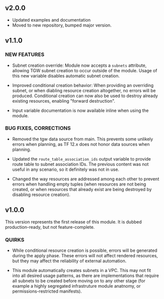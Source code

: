 ## v2.0.0

* Updated examples and documentation
* Moved to new repository, bumped major version.

## v1.1.0 

### NEW FEATURES

* Subnet creation override: Module now accepts a `subnets` attribute, allowing TGW subnet creation to occur outside of the module. Usage of this new variable disables automatic subnet creation.

* Improved conditional creation behavior: When providing an overriding subnet, or when diabling resource creation altogether, no errors will be produced. Conditional creation can now also be used to destroy already existing resources, enabling "forward destruction".

* Input variable documentation is now available inline when using the module.

### BUG FIXES, CORRECTIONS

* Removed the tgw data source from main. This prevents some unlikely errors when planning, as TF 12.x does not honor data sources when planning.

* Updated the `route_table_association_ids` output variable to provide route table to subnet association IDs. The previous content was not useful in any scenario, so it definitely was not in use.

* Changed the way resources are addressed among each other to prevent errors when handling empty tuples (when resources are not being created, or when resources that already exist are being destroyed by disabling resource creation).

## v1.0.0

This version represents the first release of this module. It is dubbed production-ready, but not feature-complete.

### QUIRKS

* While conditional resource creation is possible, errors will be generated during the apply phase. These errors will not affect rendered resources, but they may affect the reliability of external automation.

* This module automatically creates subnets in a VPC. This may not fit into all desired usage patterns, as there are implementations that require all subnets to be created before moving on to any other stage (for example a highly segregated infrastruture module anatnomy, or permissions-restricted manifests).
